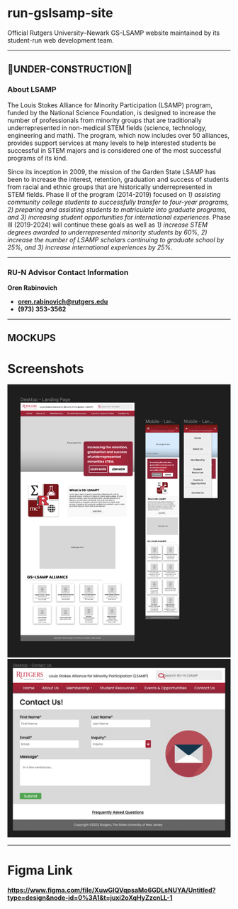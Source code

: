 # run-gslsamp-site
Official Rutgers University–Newark GS-LSAMP website maintained by its student-run web development team.
***

## 🚧UNDER-CONSTRUCTION🚧
### About LSAMP
The Louis Stokes Alliance for Minority Participation (LSAMP) program, funded by the National Science Foundation, is designed to increase the number of professionals from minority groups that are traditionally underrepresented in non-medical STEM fields (science, technology, engineering and math). The program, which now includes over 50 alliances, provides support services at many levels to help interested students be successful in STEM majors and is considered one of the most successful programs of its kind.

Since its inception in 2009, the mission of the Garden State LSAMP has been to increase the interest, retention, graduation and success of students from racial and ethnic groups that are historically underrepresented in STEM fields. Phase II of the program (2014-2019) focused on <i>1) assisting community college students to successfully transfer to four-year programs, 2) preparing and assisting students to matriculate into graduate programs, and 3) increasing student opportunities for international experiences</i>. Phase III (2019-2024) will continue these goals as well as <i>1) increase STEM degrees awarded to underrepresented minority students by 60%, 2) increase the number of LSAMP scholars continuing to graduate school by 25%, and 3) increase international experiences by 25%</i>. 
***

### RU-N Advisor Contact Information
<b>Oren Rabinovich<b>
- oren.rabinovich@rutgers.edu
- (973) 353-3562
***
  
## MOCKUPS
# Screenshots
<div align="center">
  <img width="600" src="mockups/run-lsamp-landingpage.png">
  <img width="600" src="mockups/run-lsamp-contact.png">
</div>

*** 
  
# Figma Link
<a href="https://www.figma.com/file/XuwGIQVqpsaMo6GDLsNUYA/Untitled?type=design&node-id=0%3A1&t=juxi2oXqHyZzcnLL-1" target="_blank">
  https://www.figma.com/file/XuwGIQVqpsaMo6GDLsNUYA/Untitled?type=design&node-id=0%3A1&t=juxi2oXqHyZzcnLL-1
</a>
